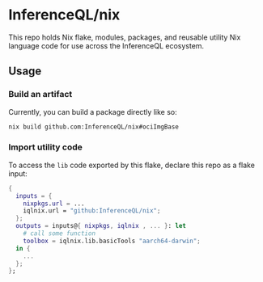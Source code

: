# InferenceQL/nix

This repo holds Nix flake, modules, packages, and reusable utility Nix language code for use across the InferenceQL ecosystem.

## Usage

### Build an artifact

Currently, you can build a package directly like so:

```bash
nix build github.com:InferenceQL/nix#ociImgBase
```

### Import utility code

To access the `lib` code exported by this flake, declare this repo as a flake input:

```nix
{
  inputs = {
    nixpkgs.url = ...
    iqlnix.url = "github:InferenceQL/nix";
  };
  outputs = inputs@{ nixpkgs, iqlnix , ... }: let
    # call some function
    toolbox = iqlnix.lib.basicTools "aarch64-darwin";
  in {
    ...
  };
};
```
